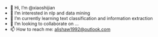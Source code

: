 - 👋 Hi, I’m @xiaoshijian
- 👀 I’m interested in nlp and data mining
- 🌱 I’m currently learning text classification and information extraction
- 💞️ I’m looking to collaborate on ...
- 📫 How to reach me: alishaw1992@outlook.com

<!---
xiaoshijian/xiaoshijian is a ✨ special ✨ repository because its `README.md` (this file) appears on your GitHub profile.
You can click the Preview link to take a look at your changes.
--->
